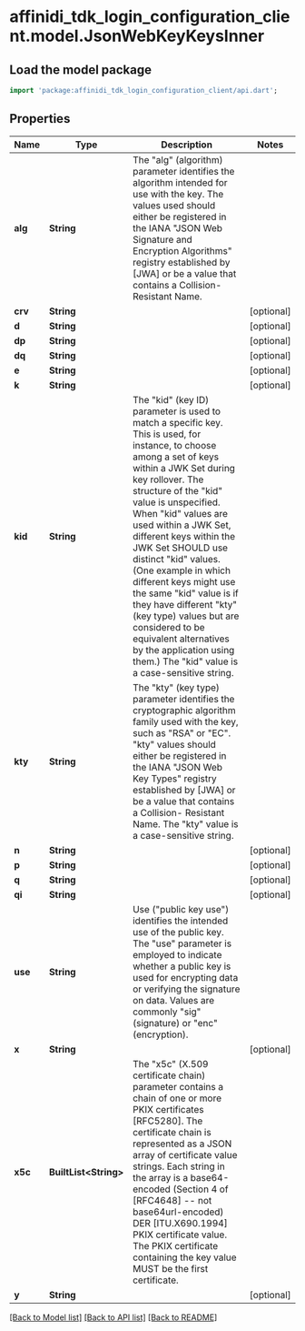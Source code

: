 # affinidi_tdk_login_configuration_client.model.JsonWebKeyKeysInner

## Load the model package

```dart
import 'package:affinidi_tdk_login_configuration_client/api.dart';
```

## Properties

| Name    | Type                        | Description                                                                                                                                                                                                                                                                                                                                                                                                                                                                                                                                                                                      | Notes      |
| ------- | --------------------------- | ------------------------------------------------------------------------------------------------------------------------------------------------------------------------------------------------------------------------------------------------------------------------------------------------------------------------------------------------------------------------------------------------------------------------------------------------------------------------------------------------------------------------------------------------------------------------------------------------ | ---------- |
| **alg** | **String**                  | The \"alg\" (algorithm) parameter identifies the algorithm intended for use with the key. The values used should either be registered in the IANA \"JSON Web Signature and Encryption Algorithms\" registry established by [JWA] or be a value that contains a Collision- Resistant Name.                                                                                                                                                                                                                                                                                                        |
| **crv** | **String**                  |                                                                                                                                                                                                                                                                                                                                                                                                                                                                                                                                                                                                  | [optional] |
| **d**   | **String**                  |                                                                                                                                                                                                                                                                                                                                                                                                                                                                                                                                                                                                  | [optional] |
| **dp**  | **String**                  |                                                                                                                                                                                                                                                                                                                                                                                                                                                                                                                                                                                                  | [optional] |
| **dq**  | **String**                  |                                                                                                                                                                                                                                                                                                                                                                                                                                                                                                                                                                                                  | [optional] |
| **e**   | **String**                  |                                                                                                                                                                                                                                                                                                                                                                                                                                                                                                                                                                                                  | [optional] |
| **k**   | **String**                  |                                                                                                                                                                                                                                                                                                                                                                                                                                                                                                                                                                                                  | [optional] |
| **kid** | **String**                  | The \"kid\" (key ID) parameter is used to match a specific key. This is used, for instance, to choose among a set of keys within a JWK Set during key rollover. The structure of the \"kid\" value is unspecified. When \"kid\" values are used within a JWK Set, different keys within the JWK Set SHOULD use distinct \"kid\" values. (One example in which different keys might use the same \"kid\" value is if they have different \"kty\" (key type) values but are considered to be equivalent alternatives by the application using them.) The \"kid\" value is a case-sensitive string. |
| **kty** | **String**                  | The \"kty\" (key type) parameter identifies the cryptographic algorithm family used with the key, such as \"RSA\" or \"EC\". \"kty\" values should either be registered in the IANA \"JSON Web Key Types\" registry established by [JWA] or be a value that contains a Collision- Resistant Name. The \"kty\" value is a case-sensitive string.                                                                                                                                                                                                                                                  |
| **n**   | **String**                  |                                                                                                                                                                                                                                                                                                                                                                                                                                                                                                                                                                                                  | [optional] |
| **p**   | **String**                  |                                                                                                                                                                                                                                                                                                                                                                                                                                                                                                                                                                                                  | [optional] |
| **q**   | **String**                  |                                                                                                                                                                                                                                                                                                                                                                                                                                                                                                                                                                                                  | [optional] |
| **qi**  | **String**                  |                                                                                                                                                                                                                                                                                                                                                                                                                                                                                                                                                                                                  | [optional] |
| **use** | **String**                  | Use (\"public key use\") identifies the intended use of the public key. The \"use\" parameter is employed to indicate whether a public key is used for encrypting data or verifying the signature on data. Values are commonly \"sig\" (signature) or \"enc\" (encryption).                                                                                                                                                                                                                                                                                                                      |
| **x**   | **String**                  |                                                                                                                                                                                                                                                                                                                                                                                                                                                                                                                                                                                                  | [optional] |
| **x5c** | **BuiltList&lt;String&gt;** | The \"x5c\" (X.509 certificate chain) parameter contains a chain of one or more PKIX certificates [RFC5280]. The certificate chain is represented as a JSON array of certificate value strings. Each string in the array is a base64-encoded (Section 4 of [RFC4648] -- not base64url-encoded) DER [ITU.X690.1994] PKIX certificate value. The PKIX certificate containing the key value MUST be the first certificate.                                                                                                                                                                          |
| **y**   | **String**                  |                                                                                                                                                                                                                                                                                                                                                                                                                                                                                                                                                                                                  | [optional] |

[[Back to Model list]](../README.md#documentation-for-models) [[Back to API list]](../README.md#documentation-for-api-endpoints) [[Back to README]](../README.md)
